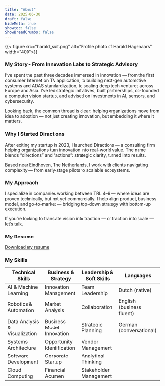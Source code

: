 ```yaml
---
title: "About"
date: 2025-06-30
draft: false
hideMeta: true
showtoc: false
ShowBreadCrumbs: false
---
```


{{< figure src="harald_suit.png" alt="Profile photo of Harald Hagenaars" width="400">}}

### My Story - From Innovation Labs to Strategic Advisory

I’ve spent the past three decades immersed in innovation — from the first consumer Internet on TV application, to building next-gen automotive systems and ADAS standardization, to scaling deep tech ventures across Europe and Asia. I’ve led strategic initiatives, built partnerships, co-founded a computer vision startup, and advised on investments in AI, sensors, and cybersecurity.

Looking back, the common thread is clear: helping organizations move from idea to adoption — not just creating innovation, but embedding it where it matters.

### Why I Started Diractions

After exiting my startup in 2023, I launched Diractions — a consulting firm helping organizations turn innovation into real-world value. The name blends “directions” and “actions”: strategic clarity, turned into results.

Based near Eindhoven, The Netherlands, I work with clients navigating complexity — from early-stage pilots to scalable ecosystems.

### My Approach

I specialize in companies working between TRL 4–9 — where ideas are proven technically, but not yet commercially. I help align product, business model, and go-to-market — bridging top-down strategy with bottom-up execution.

If you’re looking to translate vision into traction — or traction into scale — [let’s talk](https://outlook.office.com/bookwithme/user/7707e0a792da45c09c4ad255ec9e7fc8%40diractions.eu/meetingtype/1xCPAXDW9EyvUoRqSIpMDA2?anonymous&ismsaljsauthenabled=true).

### My Resume

[Download my resume](cv-harald-hagenaars-q3-2025-en.pdf)

### My Skills

| Technical Skills              | Business & Strategy           | Leadership & Soft Skills     | Languages                 |
|-------------------------------|-------------------------------|------------------------------|---------------------------|
| AI & Machine Learning         | Innovation Management         | Team Leadership              | Dutch (native)            |
| Robotics & Automation         | Market Analysis               | Collaboration                | English (business fluent) |
| Data Analysis & Visualization | Business Model Innovation     | Strategic Planning           | German (conversational)   |
| Systems Architecture          | Opportunity Identification    | Vendor Management            |                           |
| Software Development          | Corporate Startup             | Analytical Thinking          |                           |
| Cloud Computing               | Financial Acumen              | Stakeholder Management       |                           |
